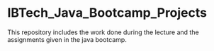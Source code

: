# IBTech_Java_Bootcamp_Projects
 
This repository includes the work done during the lecture and the assignments given in the java bootcamp.

